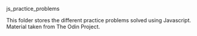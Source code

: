 js_practice_problems

This folder stores the different practice problems solved using Javascript. Material taken from The Odin Project.
